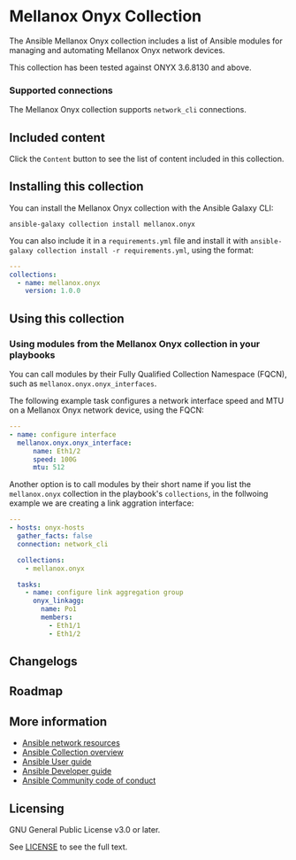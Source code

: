 # Mellanox Onyx Collection
<!--[![CI](https://zuul-ci.org/gated.svg)]-->
<!-- Add CI infornmntiom-->

The Ansible Mellanox Onyx collection includes a list of Ansible modules for managing and automating Mellanox Onyx network devices.

This collection has been tested against ONYX 3.6.8130 and above.

### Supported connections
The Mellanox Onyx collection supports ``network_cli`` connections.

## Included content

Click the ``Content`` button to see the list of content included in this collection.

## Installing this collection

You can install the Mellanox Onyx collection with the Ansible Galaxy CLI:

    ansible-galaxy collection install mellanox.onyx

You can also include it in a `requirements.yml` file and install it with `ansible-galaxy collection install -r requirements.yml`, using the format:

```yaml
---
collections:
  - name: mellanox.onyx
    version: 1.0.0
```
## Using this collection

### Using modules from the Mellanox Onyx collection in your playbooks

You can call modules by their Fully Qualified Collection Namespace (FQCN), such as `mellanox.onyx.onyx_interfaces`.

The following example task configures a network interface speed and MTU on a Mellanox Onyx network device, using the FQCN:

```yaml
---
- name: configure interface
  mellanox.onyx.onyx_interface:
      name: Eth1/2
      speed: 100G
      mtu: 512
```

Another option is to call modules by their short name if you list the `mellanox.onyx` collection in the playbook's `collections`, in the follwoing example we are creating a link aggration interface:

```yaml
---
- hosts: onyx-hosts
  gather_facts: false
  connection: network_cli

  collections:
    - mellanox.onyx

  tasks:
	- name: configure link aggregation group
	  onyx_linkagg:
	    name: Po1
	    members:
	      - Eth1/1
	      - Eth1/2
```


## Changelogs
<!--Add a link to a changelog.md file or an external docsite to cover this information. -->

## Roadmap

<!-- Optional. Include the roadmap for this collection, and the proposed release/versioning strategy so users can anticipate the upgrade/update cycle. -->

## More information

- [Ansible network resources](https://docs.ansible.com/ansible/latest/network/getting_started/network_resources.html)
- [Ansible Collection overview](https://github.com/ansible-collections/overview)
- [Ansible User guide](https://docs.ansible.com/ansible/latest/user_guide/index.html)
- [Ansible Developer guide](https://docs.ansible.com/ansible/latest/dev_guide/index.html)
- [Ansible Community code of conduct](https://docs.ansible.com/ansible/latest/community/code_of_conduct.html)

## Licensing

GNU General Public License v3.0 or later.

See [LICENSE](https://www.gnu.org/licenses/gpl-3.0.txt) to see the full text.
